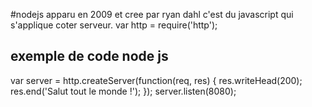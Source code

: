 #nodejs
apparu en 2009 et cree par ryan dahl
c'est du javascript qui s'applique coter serveur. 
var http = require('http');

## exemple de code node js

var server = http.createServer(function(req, res) {
  res.writeHead(200);
  res.end('Salut tout le monde !');
});
server.listen(8080);
